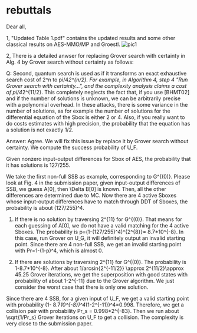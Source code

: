 # rebuttals
Dear all,

1, "Updated Table 1.pdf" contains the updated results and some other classical results on AES-MMO/MP and Groestl.
![pic1](./pics/pic1.png)

2, There is a detailed anwser for replacing Grover search with certainty in Alg. 4 by Grover search without certainty as follows:

Q:
Second, quantum search is used as if it transforms an exact exhaustive search cost of 2^n to pi/4*2^{n/2}. For example, in Algorithm 4, step 4 "Run Grover search with certainty...", and the complexity analysis claims a cost of pi/4*2^{11/2}. This completely neglects the fact that, if you use [BHMT02] and if the number of solutions is unknown, we can be arbitrarily precise with a polynomial overhead. In these attacks, there is some variance in the number of solutions, as for example the number of solutions for the differential equation of the Sbox is either 2 or 4. Also, if you really want to do costs estimates with high precision, the probability that the equation has a solution is not exactly 1/2.

Answer: Agree. We will fix this issue by replace it by Grover search without certainty.  We compute the success probability of U_F.

Given nonzero input-output differences for Sbox of AES, the probability that it has solutions is 127/255. 

We take the first non-full SSB as example, corresponding to G^{(0)}. Please look at Fig. 4 in the submission paper, given input-output differences of SSB, we guess A[0], then \Delta B[0] is known. Then, all the other differences are determined due to MC. Now there are 4 active Sboxes whose input-output differences have to match through DDT of Sboxes, the probability is about (127/255)^4.

1)	If there is no solution by traversing 2^{11} for G^{(0)}. That means for each guessing of A[0], we do not have a valid matching for the 4 active Sboxes. The probability is p=(1-(127/255)^4)^{2^{8}}= 8.7*10^{-8}. In this case, run Grover on U_G, it will definitely output an invalid starting point. Since there are 4 non-full SSB, we get an invalid starting point with Pr=1-(1-p)^4, which is almost 0.

2)	If there are solutions by traversing 2^{11} for G^{(0)}. The probability is 1-8.7*10^{-8}. After about 1/arcsin{2^{-11/2}} \approx 2^{11/2}\approx 45.25 Grover iterations, we get the superposition with good states with probability of about 1-2^{-11} due to the Grover algorithm. We just consider the worst case that there is only one solution.

Since there are 4 SSB, for a given input of U_F, we get a valid starting point with probability (1- 8.7*10^{-8})^4*(1-2^{-11})^4=0.998. Therefore, we get a collision pair with probability Pr_s = 0.998*2^{-83}. Then we run about \sqrt{1/Pr_s} Grover iterations on U_F to get a collision. The complexity is very close to the submission paper.

